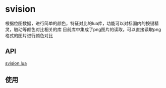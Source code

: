 # svision
根据位图数据，进行简单的颜色，特征对比的lua库，功能可以对标国内的按键精灵，触动等颜色对比相关的库
目前库中集成了png图片的读取，可以直接读取png格式的图片进行颜色对比
## API
[svision.lua](./doc/svision.lua)
## 使用

